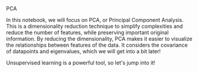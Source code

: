 PCA

In this notebook, we will focus on PCA, or Principal Component Analysis. This is a dimensionality reduction technique to simplify complexities and reduce the number of features, while preserving important original information. By reducing the dimensionality, PCA makes it easier to visualize the relationships between features of the data. It considers the covariance of datapoints and eigenvalues, which we will get into a bit later! 

Unsupervised learning is a powerful tool, so let's jump into it!